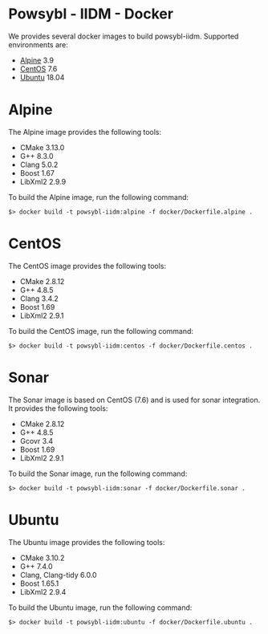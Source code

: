 # Powsybl - IIDM - Docker

We provides several docker images to build powsybl-iidm. Supported environments are:
- [Alpine](https://alpinelinux.org) 3.9
- [CentOS](https://www.centos.org) 7.6
- [Ubuntu](https://ubuntu.com) 18.04

# Alpine

The Alpine image provides the following tools:
- CMake 3.13.0
- G++ 8.3.0
- Clang 5.0.2
- Boost 1.67
- LibXml2 2.9.9

To build the Alpine image, run the following command:
```
$> docker build -t powsybl-iidm:alpine -f docker/Dockerfile.alpine .
```

# CentOS

The CentOS image provides the following tools:
- CMake 2.8.12
- G++ 4.8.5
- Clang 3.4.2
- Boost 1.69
- LibXml2 2.9.1

To build the CentOS image, run the following command:
```
$> docker build -t powsybl-iidm:centos -f docker/Dockerfile.centos .
```

# Sonar
The Sonar image is based on CentOS (7.6) and is used for sonar integration. It provides the following tools:
- CMake 2.8.12
- G++ 4.8.5
- Gcovr 3.4
- Boost 1.69
- LibXml2 2.9.1

To build the Sonar image, run the following command:
```
$> docker build -t powsybl-iidm:sonar -f docker/Dockerfile.sonar .
```

# Ubuntu

The Ubuntu image provides the following tools:
- CMake 3.10.2
- G++ 7.4.0
- Clang, Clang-tidy 6.0.0
- Boost 1.65.1
- LibXml2 2.9.4

To build the Ubuntu image, run the following command:
```
$> docker build -t powsybl-iidm:ubuntu -f docker/Dockerfile.ubuntu .
```
